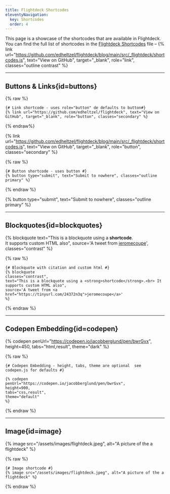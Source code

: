 ```yaml
---
title: Flightdeck Shortcodes
eleventyNavigation:
  key: Shortcodes
  order: 4
---
```

This page is a showcase of the shortcodes that are available in Flightdeck. You can find the full list of shortcodes in the [Flightdeck Shortcodes](https://github.com/edheltzel/flightdeck/blob/main/src/_flightdeck/shortcodes.js) file – {% link url="https://github.com/edheltzel/flightdeck/blog/main/src/_flightdeck/shortcodes.js", text="View on GitHub", target="_blank", role="link", classes="outline contrast" %}

---

## Buttons & Links{id=buttons}

{% raw %}
```jinja2
{# Link shortcode - uses role="button" de defaults to button#}
{% link url="https://github.com/edheltzel/flightdeck", text="View on GitHub", target="_blank", role="button", classes="secondary" %}
```
{% endraw%}

{% link url="https://github.com/edheltzel/flightdeck/blog/main/src/_flightdeck/shortcodes.js", text="View on GitHub", target="_blank", role="button", classes="secondary" %}

{% raw %}
```jinja2
{# Button shortcode - uses button #}
{% button type="submit", text="Submit to nowhere", classes="outline primary" %}`
```
{% endraw %}

{% button type="submit", text="Submit to nowhere", classes="outline primary" %}

---

## Blockquotes{id=blockquotes}

{% blockquote
text="This is a blockquote using a <strong>shortcode</strong>.<br> It supports custom HTML also",
source='A tweet from <a href="https://tinyurl.com/24372n3q">jeromecoupe</a>',
classes="contrast"
%}

{% raw %}
```jinja2
{# Blockquote with citation and custom html #}
{% blockquote
classes="contrast",
text="This is a blockquote using a <strong>shortcode</strong>.<br> It supports custom HTML also",
source='A tweet from <a href="https://tinyurl.com/24372n3q">jeromecoupe</a>'
%}
```
{% endraw %}

---

## Codepen Embedding{id=codepen}

{% codepen
penUrl="https://codepen.io/jacobberglund/pen/bwrGvx",
height=450,
tabs="html,result",
theme="dark"
%}


{% raw %}
```jinja2
{# Codepen Embedding - height, tabs, theme are optional  see codepen.js for defaults #}

{% codepen
penUrl="https://codepen.io/jacobberglund/pen/bwrGvx",
height=900,
tabs="css,result",
theme="default"
%}
```
{% endraw %}

---

## Image{id=image}

{% image src="/assets/images/flightdeck.jpeg", alt="A picture of the a flightdeck" %}

{% raw %}
```jinja2
{# Image shortcode #}
{% image src="/assets/images/flightdeck.jpeg", alt="A picture of the a flightdeck" %}
```
{% endraw %}
